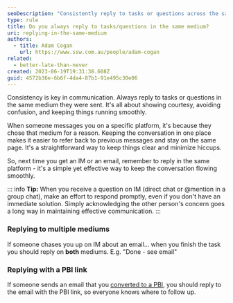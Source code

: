 ```yaml
---
seoDescription: "Consistently reply to tasks or questions across the same medium they were sent, ensuring courtesy and clarity."
type: rule
title: Do you always reply to tasks/questions in the same medium?
uri: replying-in-the-same-medium
authors:
  - title: Adam Cogan
    url: https://www.ssw.com.au/people/adam-cogan
related:
  - better-late-than-never
created: 2023-06-19T19:31:38.608Z
guid: 4572b36e-6b6f-4da4-87b1-91e495c30e06
---
```

Consistency is key in communication. Always reply to tasks or questions in the same medium they were sent. It's all about showing courtesy, avoiding confusion, and keeping things running smoothly.

<!--endintro-->

When someone messages you on a specific platform, it's because they chose that medium for a reason. Keeping the conversation in one place makes it easier to refer back to previous messages and stay on the same page. It's a straightforward way to keep things clear and minimize hiccups.

So, next time you get an IM or an email, remember to reply in the same platform - it's a simple yet effective way to keep the conversation flowing smoothly.

::: info
**Tip:** When you receive a question on IM (direct chat or @mention in a group chat), make an effort to respond promptly, even if you don't have an immediate solution. Simply acknowledging the other person's concern goes a long way in maintaining effective communication.
:::

### Replying to multiple mediums

If someone chases you up on IM about an email... when you finish the task you should reply on **both** mediums.
E.g. "Done - see email"

### Replying with a PBI link

If someone sends an email that you [converted to a PBI](/turn-emails-into-work-items), you should reply to the email with the PBI link, so everyone knows where to follow up.
